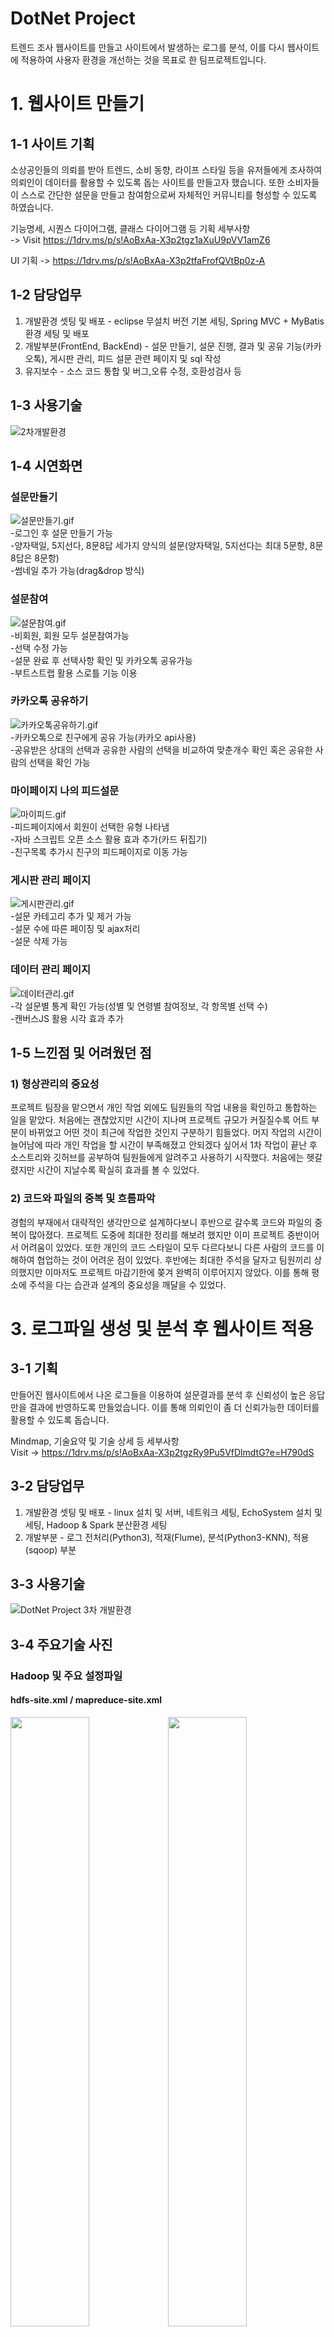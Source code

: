 # DotNet Project
 트렌드 조사 웹사이트를 만들고 사이트에서 발생하는 로그를 분석, 이를 다시 웹사이트에 적용하여 사용자 환경을 개선하는 것을 목표로 한 팀프로젝트입니다.

# 1. 웹사이트 만들기
## 1-1 사이트 기획
 소상공인들의 의뢰를 받아 트렌드, 소비 동향, 라이프 스타일 등을 유저들에게 조사하여 의뢰인이 데이터를 활용할 수 있도록 돕는 사이트를 만들고자 했습니다. 또한 소비자들이 스스로 간단한 설문을 만들고 참여함으로써 자체적인 커뮤니티를 형성할 수 있도록 하였습니다.

기능명세, 시퀀스 다이어그램, 클래스 다이어그램 등 기획 세부사항  
-> Visit https://1drv.ms/p/s!AoBxAa-X3p2tgz1aXuU9pVV1amZ6

UI 기획 -> https://1drv.ms/p/s!AoBxAa-X3p2tfaFrofQVtBp0z-A

## 1-2 담당업무
 1. 개발환경 셋팅 및 배포 - eclipse 무설치 버전 기본 세팅, Spring MVC + MyBatis 환경 세팅 및 배포
 2. 개발부분(FrontEnd, BackEnd) - 설문 만들기, 설문 진행, 결과 및 공유 기능(카카오톡), 게시판 관리, 피드 설문 관련 페이지 및 sql 작성
 3. 유지보수 - 소스 코드 통합 및 버그,오류 수정, 호환성검사 등
 
## 1-3 사용기술  
![2차개발환경](https://user-images.githubusercontent.com/48622143/72610879-e9803980-396b-11ea-9aea-81480e0087ea.PNG)  

## 1-4 시연화면  
### 설문만들기
![설문만들기.gif](./gif/설문만들기.gif)  
-로그인 후 설문 만들기 가능  
-양자택일, 5지선다, 8문8답 세가지 양식의 설문(양자택일, 5지선다는 최대 5문항, 8문8답은 8문항)  
-썸네일 추가 가능(drag&drop 방식)  

### 설문참여  
![설문참여.gif](./gif/설문참여.gif)  
-비회원, 회원 모두 설문참여가능  
-선택 수정 가능  
-설문 완료 후 선택사항 확인 및 카카오톡 공유가능  
-부트스트랩 활용 스로틀 기능 이용

### 카카오톡 공유하기  
![카카오톡공유하기.gif](./gif/카카오톡공유하기.gif)  
-카카오톡으로 친구에게 공유 가능(카카오 api사용)  
-공유받은 상대의 선택과 공유한 사람의 선택을 비교하여 맞춘개수 확인 혹은 공유한 사람의 선택을 확인 가능  

### 마이페이지 나의 피드설문  
![마이피드.gif](./gif/마이피드.gif)  
-피드페이지에서 회원이 선택한 유형 나타냄  
-자바 스크립트 오픈 소스 활용 효과 추가(카드 뒤집기)  
-친구목록 추가시 친구의 피드페이지로 이동 가능  

### 게시판 관리 페이지  
![게시판관리.gif](./gif/게시판관리.gif)  
-설문 카테고리 추가 및 제거 가능  
-설문 수에 따른 페이징 및 ajax처리  
-설문 삭제 가능

### 데이터 관리 페이지  
![데이터관리.gif](./gif/데이터관리.gif)  
-각 설문별 통계 확인 가능(성별 및 연령별 참여정보, 각 항목별 선택 수)  
-캔버스JS 활용 시각 효과 추가  


## 1-5 느낀점 및 어려웠던 점  
### 1) 형상관리의 중요성  
프로젝트 팀장을 맡으면서 개인 작업 외에도 팀원들의 작업 내용을 확인하고 통합하는 일을 맡았다. 처음에는 괜찮았지만 시간이 지나며 프로젝트 규모가 커질질수록 어트 부분이 바뀌었고 어떤 것이 최근에 작업한 것인지 구분하기 힘들었다. 머지 작업의 시간이 늘어남에 따라 개인 작업을 할 시간이 부족해졌고 안되겠다 싶어서 1차 작업이 끝난 후 소스트리와 깃허브를 공부하여 팀원들에게 알려주고 사용하기 시작했다. 처음에는 헷갈렸지만 시간이 지날수록 확실히 효과를 볼 수 있었다.  

### 2) 코드와 파일의 중복 및 흐름파악  
경험의 부재에서 대략적인 생각만으로 설계하다보니 후반으로 갈수록 코드와 파일의 중복이 많아졌다. 프로젝트 도중에 최대한 정리를 해보려 했지만 이미 프로젝트 중반이어서 어려움이 있었다. 또한 개인의 코드 스타일이 모두 다르다보니 다른 사람의 코드를 이해하여 협업하는 것이 어려운 점이 있었다. 후반에는 최대한 주석을 달자고 팀원끼리 상의했지만 이마저도 프로젝트 마감기한에 쫒겨 완벽히 이루어지지 않았다. 이를 통해 평소에 주석을 다는 습관과 설계의 중요성을 깨달을 수 있었다.  

# 3. 로그파일 생성 및 분석 후 웹사이트 적용  
## 3-1 기획  
 만들어진 웹사이트에서 나온 로그들을 이용하여 설문결과를 분석 후 신뢰성이 높은 응답만을 결과에 반영하도록 만들었습니다. 이를 통해 의뢰인이 좀 더 신뢰가능한 데이터를 활용할 수 있도록 돕습니다.  
 
 Mindmap, 기술요약 및 기술 상세 등 세부사항  
Visit -> https://1drv.ms/p/s!AoBxAa-X3p2tgzRy9Pu5VfDlmdtG?e=H790dS

## 3-2 담당업무  
 1. 개발환경 셋팅 및 배포 - linux 설치 및 서버, 네트워크 세팅, EchoSystem 설치 및 세팅, Hadoop & Spark 분산환경 세팅  
 2. 개발부분 - 로그 전처리(Python3), 적재(Flume), 분석(Python3-KNN), 적용(sqoop) 부분  
 
## 3-3 사용기술  
![DotNet Project 3차 개발환경](https://user-images.githubusercontent.com/48622143/73336121-540e6f00-42b4-11ea-88aa-fd8de43ef55e.PNG)  

## 3-4 주요기술 사진  
### Hadoop 및 주요 설정파일  
#### hdfs-site.xml / mapreduce-site.xml
<img src="https://user-images.githubusercontent.com/48622143/73336699-e19e8e80-42b5-11ea-8021-0acd8319e4a9.PNG" width="50%" height="50%"><img src="https://user-images.githubusercontent.com/48622143/73336700-e19e8e80-42b5-11ea-8d72-08536dcc4ea0.PNG" width="50%" height="50%">  
#### profile / yarn-site.xml
<img src="https://user-images.githubusercontent.com/48622143/73336701-e19e8e80-42b5-11ea-9c4a-80a77ba5268f.PNG" width="50%" height="70%"><img src="https://user-images.githubusercontent.com/48622143/73336703-e2372500-42b5-11ea-8e4a-1eb7139554fa.PNG" width="50%" height="100%">  

### Flume 설정  
<img src="https://user-images.githubusercontent.com/48622143/73338354-bc138400-42b9-11ea-8561-5e9498bba1e1.PNG" width="75%" height="75%">  
-로그 파일을 감시하다가 새로운 로그가 쌓이면 hadoop으로 올려줍니다.

### Python Code(수집, 전처리, 분석)  
#### 수집  
<img src="https://user-images.githubusercontent.com/48622143/73338352-bc138400-42b9-11ea-9246-3c59ade1e2cc.PNG" width="75%" height="75%">  
-server에 쌓이는 로그들을 모아줍니다.  

#### 전처리  
<img src="https://user-images.githubusercontent.com/48622143/73338355-bcac1a80-42b9-11ea-91f3-be8a7a945003.PNG" width="75% height="75%">  
-Hadoop에 올라간 log중 필요한 부분만 잘라냅니다.  
                                                                                                                                   
#### 분석  
<img src="https://user-images.githubusercontent.com/48622143/73338353-bc138400-42b9-11ea-99d6-8983144d624d.PNG" width="75%" height="75%">  
-미리 학습해놓은 모델을 가져와 새로 들어온 데이터를 분석하여 결과를 저장합니다.

### Sqoop 명령어  
<img src="https://user-images.githubusercontent.com/48622143/73338356-bcac1a80-42b9-11ea-9b43-2866b5ff190d.PNG" width="75%" height="75%">  
-분석된 결과를 oracle server에 반영합니다.

## 3-5 시연화면  
### 서버구동  
![서버구동.gif](./gif/서버구동.gif)  
-Tomcat, Oracle, Hadoop, Yarn, Spark, Flume 구동  
### 분석 및 적용  
![분석적용.gif](./gif/분석적용.gif)
-결과를 분석 후 Sqoop을 이용해 Oracle Server에 적용  
-영상에는 명령어를 직접 쳤지만 평소에는 cron을 이용하여 동작하도록 설계
### 결과 화면  
![결과화면.gif](./gif/결과화면.gif)
-웹사이트에서 분석 결과 확인

## 3-6 느낀점 및 어려웠던 점  
### 1) 생소한 것에 대한 어려움과 성취감  
개발을 하면서 linux를 앞으로도 많이 쓰게 될 것이고 잘 사용하는 것이 중요하다는 것을 깨달았다. 처음에는 기본적인 명령어도 생소하고 어려웠지만 많이 쓸수록 점점 익숙해졌다. 그리고 여러가지 에코시스템 세팅을 해보고 막히는 부분이 있으면 해당 사이트의 도움말이나 가이드를 읽어보고 해결해 나가면서 점점 재미있게 느껴졌다. 하나하나 뜯어보고 고쳐가며 마지막에 하고자 했던 분석 및 적용까지 마쳤을 때는 자신감이 많이 생겼다.  

### 2) 공부를 많이 해야겠다  
내가 잘 모르니 팀원들에게 일을 분배하기가 쉽지 않았고 후반으로 갈수록 전체가 같이 일하기가 쉽지 않았다. 또 노력했지만 실제로 사용한 에코시스템이나 분석기법이 전체 중 일부분에 불과했고 적절하게 사용하기도 어려웠다. 마지막 프로젝트를 통해서 내가 어떤 자리에 있든 무슨 일을 하든 하고 있는 일에 대해 잘 아는 것이 나에게도 팀에게도 꼭 필요하고 도움이 된다는 것을 깨달았다.  
